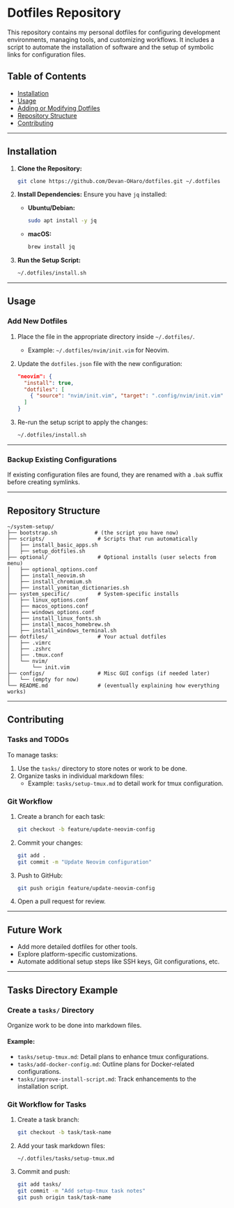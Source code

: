 # Dotfiles Repository

This repository contains my personal dotfiles for configuring development environments, managing tools, and customizing workflows. It includes a script to automate the installation of software and the setup of symbolic links for configuration files.

## Table of Contents
- [Installation](#installation)
- [Usage](#usage)
- [Adding or Modifying Dotfiles](#adding-or-modifying-dotfiles)
- [Repository Structure](#repository-structure)
- [Contributing](#contributing)

---

## Installation

1. **Clone the Repository:**
   ```bash
   git clone https://github.com/Devan-OHaro/dotfiles.git ~/.dotfiles
   ```

2. **Install Dependencies:**
   Ensure you have `jq` installed:
   - **Ubuntu/Debian:**
     ```bash
     sudo apt install -y jq
     ```
   - **macOS:**
     ```bash
     brew install jq
     ```

3. **Run the Setup Script:**
   ```bash
   ~/.dotfiles/install.sh
   ```

---

## Usage

### Add New Dotfiles
1. Place the file in the appropriate directory inside `~/.dotfiles/`.
   - Example: `~/.dotfiles/nvim/init.vim` for Neovim.
2. Update the `dotfiles.json` file with the new configuration:
   ```json
   "neovim": {
     "install": true,
     "dotfiles": [
       { "source": "nvim/init.vim", "target": ".config/nvim/init.vim" }
     ]
   }
   ```

3. Re-run the setup script to apply the changes:
   ```bash
   ~/.dotfiles/install.sh
   ```

---

### Backup Existing Configurations
If existing configuration files are found, they are renamed with a `.bak` suffix before creating symlinks.

---

## Repository Structure

```plaintext
~/system-setup/
├── bootstrap.sh            # (the script you have now)
├── scripts/                 # Scripts that run automatically
│   ├── install_basic_apps.sh
│   ├── setup_dotfiles.sh
├── optional/                # Optional installs (user selects from menu)
│   ├── optional_options.conf
│   ├── install_neovim.sh
│   ├── install_chromium.sh
│   ├── install_yomitan_dictionaries.sh
├── system_specific/         # System-specific installs
│   ├── linux_options.conf
│   ├── macos_options.conf
│   ├── windows_options.conf
│   ├── install_linux_fonts.sh
│   ├── install_macos_homebrew.sh
│   ├── install_windows_terminal.sh
├── dotfiles/                # Your actual dotfiles
│   ├── .vimrc
│   ├── .zshrc
│   ├── .tmux.conf
│   └── nvim/
│       └── init.vim
├── configs/                 # Misc GUI configs (if needed later)
│   └── (empty for now)
└── README.md                # (eventually explaining how everything works)
```

---

## Contributing

### Tasks and TODOs
To manage tasks:
1. Use the `tasks/` directory to store notes or work to be done.
2. Organize tasks in individual markdown files:
   - Example: `tasks/setup-tmux.md` to detail work for tmux configuration.

### Git Workflow
1. Create a branch for each task:
   ```bash
   git checkout -b feature/update-neovim-config
   ```
2. Commit your changes:
   ```bash
   git add .
   git commit -m "Update Neovim configuration"
   ```
3. Push to GitHub:
   ```bash
   git push origin feature/update-neovim-config
   ```
4. Open a pull request for review.

---

## Future Work
- Add more detailed dotfiles for other tools.
- Explore platform-specific customizations.
- Automate additional setup steps like SSH keys, Git configurations, etc.

---

## Tasks Directory Example

### Create a `tasks/` Directory
Organize work to be done into markdown files.

#### Example:
- `tasks/setup-tmux.md`: Detail plans to enhance tmux configurations.
- `tasks/add-docker-config.md`: Outline plans for Docker-related configurations.
- `tasks/improve-install-script.md`: Track enhancements to the installation script.

### Git Workflow for Tasks
1. Create a task branch:
   ```bash
   git checkout -b task/task-name
   ```
2. Add your task markdown files:
   ```plaintext
   ~/.dotfiles/tasks/setup-tmux.md
   ```
3. Commit and push:
   ```bash
   git add tasks/
   git commit -m "Add setup-tmux task notes"
   git push origin task/task-name
   ```

